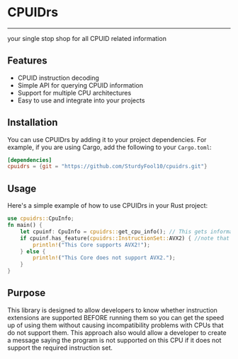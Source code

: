 # CPUIDrs
---
your single stop shop for all CPUID related information

## Features
- CPUID instruction decoding
- Simple API for querying CPUID information
- Support for multiple CPU architectures
- Easy to use and integrate into your projects

## Installation
You can use CPUIDrs by adding it to your project dependencies. For example, if you are using Cargo, add the following to your `Cargo.toml`:

```toml
[dependencies]
cpuidrs = {git = "https://github.com/SturdyFool10/cpuidrs.git"}
```
## Usage
Here's a simple example of how to use CPUIDrs in your Rust project:
```rust
use cpuidrs::CpuInfo;
fn main() {
    let cpuinf: CpuInfo = cpuidrs::get_cpu_info(); // This gets information about the current core and some minor info about the whole CPU such as whether you're on a hybrid cpu or not.
    if cpuinf.has_feature(cpuidrs::InstructionSet::AVX2) { //note that we use this enum, this is a list of all the instruction sets that CPUIDrs supports and the method we are calling will return true if the instruction set is supported by the current core of the CPU.
        println!("This Core supports AVX2!");
    } else {
        println!("This Core does not support AVX2.");
    }
}
```

## Purpose
This library is designed to allow developers to know whether instruction extensions are supported BEFORE running them so you can get the speed up of using them without causing incompatibility problems with CPUs that do not support them. This approach also would allow a developer to create a message saying the program is not supported on this CPU if it does not support the required instruction set.
